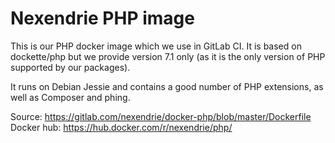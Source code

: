 Nexendrie PHP image
===================

This is our PHP docker image which we use in GitLab CI. It is based on dockette/php but we provide version 7.1 only (as it is the only version of PHP supported by our packages).

It runs on Debian Jessie and contains a good number of PHP extensions, as well as Composer and phing.

Source: https://gitlab.com/nexendrie/docker-php/blob/master/Dockerfile
Docker hub: https://hub.docker.com/r/nexendrie/php/
